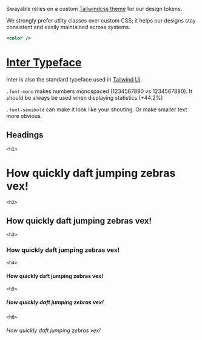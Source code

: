 Swayable relies on a custom [Tailwindcss theme](https://tailwindcss.com/docs/theme) for our design tokens.

We strongly prefer utlity classes over custom CSS; it helps our designs stay consistent and easily maintained across systems.

```jsx
<color />
```

# [Inter Typeface](https://rsms.me/inter/)

Inter is also the standard typeface used in [Tailwind UI](https://tailwindui.com/documentation#optional-add-the-inter-font-family).

`.font-mono`
<span>makes numbers monospaced (1234567890 vs <span  class='font-mono'>1234567890</span>).
It should be always be used when displaying statistics (<span class='font-mono p-px bg-grey-lighter text-xs font-semibold font-mono'>+44.2%</span>)</span>

`.font-semibold` <span class='font-semibold'>can make it look like your shouting. <span class='text-xs'>Or make smaller text more obvious.</span></span>

## Headings

`<h1>` <h1>How quickly daft jumping zebras vex!</h1>
`<h2>` <h2>How quickly daft jumping zebras vex!</h2>
`<h3>` <h3>How quickly daft jumping zebras vex!</h3>
`<h4>` <h4>How quickly daft jumping zebras vex!</h4>
`<h5>` <h5>How quickly daft jumping zebras vex!</h5>
`<h6>` <h6>How quickly daft jumping zebras vex!</h6>
